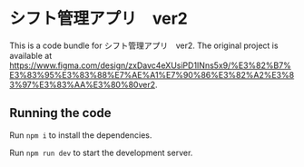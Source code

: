 
  # シフト管理アプリ　ver2

  This is a code bundle for シフト管理アプリ　ver2. The original project is available at https://www.figma.com/design/zxDavc4eXUsiPD1INns5x9/%E3%82%B7%E3%83%95%E3%83%88%E7%AE%A1%E7%90%86%E3%82%A2%E3%83%97%E3%83%AA%E3%80%80ver2.

  ## Running the code

  Run `npm i` to install the dependencies.

  Run `npm run dev` to start the development server.
  